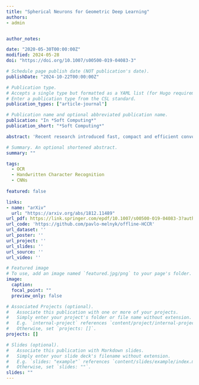```yaml
---
title: "Spherical Neurons for Geometric Deep Learning"
authors:
- admin


author_notes:

date: "2020-05-30T00:00:00Z"
modified: 2024-05-28
doi: "https://doi.org/10.1007/s00500-019-04083-3"

# Schedule page publish date (NOT publication's date).
publishDate: "2024-10-22T00:00:00Z"

# Publication type.
# Accepts a single type but formatted as a YAML list (for Hugo requirements).
# Enter a publication type from the CSL standard.
publication_types: ["article-journal"]

# Publication name and optional abbreviated publication name.
publication: "In *Soft Computing*"
publication_short: "*Soft Computing*"

abstract: 'Recent research introduced fast, compact and efficient convolutional neural networks (CNNs) for offline handwritten Chinese character recognition (HCCR). However, many of them did not address the problem of network interpretability. We propose a new architecture of a deep CNN with high recognition performance which is capable of learning deep features for visualization. A special characteristic of our model is the bottleneck layers which enable us to retain its expressiveness while reducing the number of multiply-accumulate operations and the required storage. We introduce a modification of global weighted average pooling (GWAP) - global weighted output average pooling (GWOAP). This paper demonstrates how they allow us to calculate class activation maps (CAMs) in order to indicate the most relevant input character image regions used by our CNN to identify a certain class. Evaluating on the ICDAR-2013 offline HCCR competition dataset, we show that our model enables a relative 0.83% error reduction while having 49% fewer parameters and the same computational cost compared to the current state-of-the-art single-network method trained only on handwritten data. Our solution outperforms even recent residual learning approaches.'

# Summary. An optional shortened abstract.
summary: ""

tags:
  - OCR 
  - Handwritten Character Recognition
  - CNNs
  
featured: false

links:
- name: "arXiv"
  url: "https://arxiv.org/abs/1812.11489"
url_pdf: https://link.springer.com/epdf/10.1007/s00500-019-04083-3?author_access_token=T-sw5xcr57JE5_pjR_0Vrfe4RwlQNchNByi7wbcMAY41mDQ1UaWmo8QPg956ZHdrtrmysrl25HcwHd_A88dKPwGVxqZNMX_11svHZz3nsyAJi6AsN1rom1xQCF-fjGaVhL2dyzXTk3AXOjmqDvg2pg%3D%3D
url_code: 'https://github.com/pavlo-melnyk/offline-HCCR'
url_dataset: ''
url_poster: ''
url_project: ''
url_slides: ''
url_source: ''
url_video: ''

# Featured image
# To use, add an image named `featured.jpg/png` to your page's folder. 
image:
  caption: 
  focal_point: ""
  preview_only: false

# Associated Projects (optional).
#   Associate this publication with one or more of your projects.
#   Simply enter your project's folder or file name without extension.
#   E.g. `internal-project` references `content/project/internal-project/index.md`.
#   Otherwise, set `projects: []`.
projects: []

# Slides (optional).
#   Associate this publication with Markdown slides.
#   Simply enter your slide deck's filename without extension.
#   E.g. `slides: "example"` references `content/slides/example/index.md`.
#   Otherwise, set `slides: ""`.
slides: ""
---
```


<span style="display:none;"> Recent researches introduced fast, compact and efficient convolutional neural networks (CNNs) for offline handwritten Chinese character recognition (HCCR). However, many of them did not address the problem of network interpretability. We propose a new architecture of a deep CNN with high recognition performance which is capable of learning deep features for visualization. A special characteristic of our model is the bottleneck layers which enable us to retain its expressiveness while reducing the number of multiply-accumulate operations and the required storage. We introduce a modification of global weighted average pooling (GWAP) - global weighted output average pooling (GWOAP). This paper demonstrates how they allow us to calculate class activation maps (CAMs) in order to indicate the most relevant input character image regions used by our CNN to identify a certain class. Evaluating on the ICDAR-2013 offline HCCR competition dataset, we show that our model enables a relative 0.83% error reduction while having 49% fewer parameters and the same computational cost compared to the current state-of-the-art single-network method trained only on handwritten data. Our solution outperforms even recent residual learning approaches. </span>